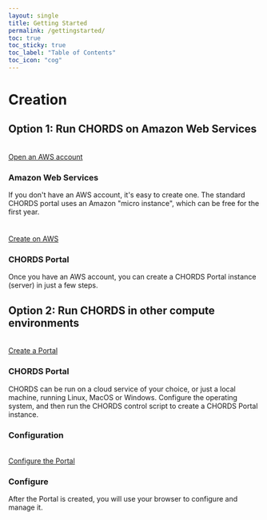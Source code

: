 ```yaml
---
layout: single
title: Getting Started
permalink: /gettingstarted/
toc: true
toc_sticky: true
toc_label: "Table of Contents"
toc_icon: "cog"
---
```

# Creation

## Option 1: Run CHORDS on Amazon Web Services

  <div class="row" style="margin-bottom: 20px">
    <div class="col-sm-4">
      <br/>
      <a class="btn btn-success pull-right" href="aws.html">
      <!-- <img src="images/cloud.svg" width="30" /> --> Open an AWS account</a>
    </div>
    <div class="col-sm-8">
      <h3>Amazon Web Services</h3>
      <p>If you don't have an AWS account, it's easy
      to create one. The standard CHORDS portal uses an Amazon
      "micro instance", which can be free for the first year.</p>
    </div>
  </div>

  <div class="row" style="margin-bottom: 20px">
    <div class="col-sm-4">
      <br/>
      <a class="btn btn-success pull-right" href="create.html">
      <!-- <img src="images/chevron-left.svg" width="30" /> --> Create on AWS</a>
    </div>
    <div class="col-sm-8">
      <h3>CHORDS Portal</h3>
      <p>Once you have an AWS account, you can create a CHORDS Portal
      instance (server) in just a few steps.</p>
    </div>
  </div>
  
## Option 2: Run CHORDS in other compute environments

  <div class="row" style="margin-bottom: 20px">
    <div class="col-sm-4">
      <br/>
      <a class="btn btn-success pull-right" href="os.html">
      <!-- <img src="images/chevron-left.svg" width="30" /> --> Create a Portal</a>
    </div>
    <div class="col-sm-8">
      <h3>CHORDS Portal</h3>
      <p>CHORDS can be run on a cloud service of your choice, or just a local machine, running Linux, MacOS or Windows.
      Configure the operating system, and then run the CHORDS control script to create a CHORDS Portal instance.</p>
    </div>
  </div>

### Configuration
  <div class="row" style="margin-bottom: 20px">
    <div class="col-sm-4">
     <br/>
     <a class="btn btn-success pull-right" href="config.html">
     <!-- <img src="images/cog.svg" width="30" /> --> Configure the Portal</a>
    </div>
    <div class="col-sm-8">
      <h3>Configure</h3>
      <p>After the Portal is created, you will use your browser to configure and manage it.</p>
    </div>
  </div>
 
